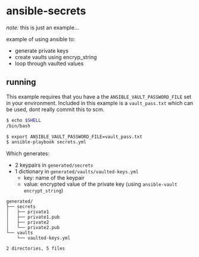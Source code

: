 # ansible-secrets

*note:* this is just an example...

example of using ansible to:
* generate private keys
* create vaults using encryp_string
* loop through vaulted values

## running

This example requires that you have a the `ANSIBLE_VAULT_PASSWORD_FILE` set in your environment.
Included in this example is a `vault_pass.txt` which can be used, dont really commit this to scm.

```bash
$ echo $SHELL
/bin/bash

$ export ANSIBLE_VAULT_PASSWORD_FILE=vault_pass.txt
$ ansible-playbook secrets.yml
```

Which generates:
* 2 keypairs in `generated/secrets`
* 1 dictionary in `generated/vaults/vaulted-keys.yml`
	* key: name of the keypair
	* value: encrypted value of the private key (using `ansible-vault encrypt_string`)

```
generated/
├── secrets
│   ├── private1
│   ├── private1.pub
│   ├── private2
│   └── private2.pub
└── vaults
    └── vaulted-keys.yml

2 directories, 5 files

```

